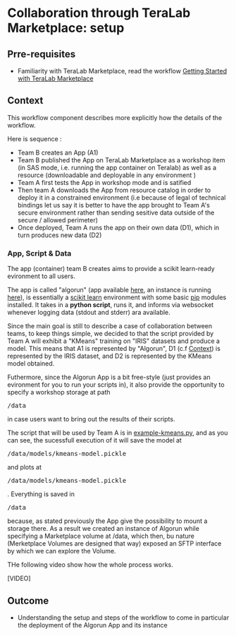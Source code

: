 
# Collaboration through TeraLab Marketplace: setup

## Prre-requisites

* Familiarity with TeraLab Marketplace, read the workflow [Getting Started with TeraLab Marketplace]()

## Context

This workflow component describes more explicitly how the details of the workflow.

Here is sequence :
* Team B creates an App (A1)
* Team B published the App on TeraLab Marketplace as a workshop item (in SAS mode, i.e. running the app container on Teralab) as well as a resource (downloadable and deployable in any environment )
* Team A first tests the App in workshop mode and is satified
* Then team A downloads the App from resource catalog in order to deploy it in a constrained environment (i.e because of legal of technical bindings let us say it is better to have the app brought to Team A's secure environment rather than sending sesitive data outside of the secure / allowed perimeter) 
* Once deployed, Team A runs the app on their own data (D1), which in turn produces new data (D2) 

### App, Script & Data

The app (container) team B creates aims to provide a scikit learn-ready evironment to all users.

The app is called "algorun" (app available [here](), an instance is running [here]()), is essentially a [scikit learn]() environment with some basic [pip]() modules installed. It takes in a **python script**, runs it, and informs via websocket whenever logging data (stdout and stderr) ara available. 

Since the main goal is still to describe a case of collaboration between teams, to keep things simple, we decided to that the script provided by Team A will exhibit a "KMeans" training on "IRIS" datasets and produce a model.
This means that A1 is represented by "Algorun", D1 (c.f [Context]()) is represented by the IRIS dataset, and D2 is represented by the KMeans model obtained.

Futhermore, since the Algorun App is a bit free-style (just provides an evironment for you to run your scripts in), it also provide the opportunity to specify a workshop storage at path <pre>/data</pre> in case users want to bring out the results of their scripts.

The script that will be used by Team A is in [example-kmeans.py](./example-kmeans.py), and as you can see, the sucessfull execution of it will save the model at <pre>/data/models/kmeans-model.pickle</pre> and plots at <pre>/data/models/kmeans-model.pickle</pre>. Everything is saved in <pre>/data</pre> because, as stated previously the App give the possibility to mount a storage there. As a result we created an instance of Algorun while specifying a Marketplace volume at /data, which then, bu nature (Merketplace Volumes are designed that way) exposed an SFTP interface by which we can explore the Volume.

THe following video show how the whole process works.

[VIDEO]

## Outcome

* Understanding the setup and steps of the workflow to come in particular the deployment of the Algorun App and its instance
